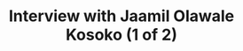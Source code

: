 ---
layout: manifest
title: Interview with Jaamil Olawale Kosoko (1 of 2)
manifest_name: interview-with-jaamil-olawale-kosoko-1-of-2-

---